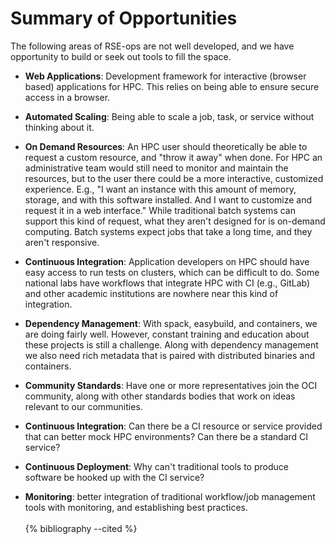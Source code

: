 # Summary of Opportunities

The following areas of RSE-ops are not well developed, and we have
opportunity to build or seek out tools to fill the space.

-   **Web Applications**: Development framework for interactive (browser
    based) applications for HPC. This relies on being able to ensure
    secure access in a browser.

-   **Automated Scaling**: Being able to scale a job, task, or service
    without thinking about it.

-   **On Demand Resources**: An HPC user should theoretically be able to
    request a custom resource, and \"throw it away\" when done. For HPC
    an administrative team would still need to monitor and maintain the
    resources, but to the user there could be a more interactive,
    customized experience. E.g., \"I want an instance with this amount
    of memory, storage, and with this software installed. And I want to
    customize and request it in a web interface.\" While traditional
    batch systems can support this kind of request, what they aren't
    designed for is on-demand computing. Batch systems expect jobs that
    take a long time, and they aren't responsive.

-   **Continuous Integration**: Application developers on HPC should
    have easy access to run tests on clusters, which can be difficult to
    do. Some national labs have workflows that integrate HPC with CI
    (e.g., GitLab) and other academic institutions are nowhere near this
    kind of integration.

-   **Dependency Management**: With spack, easybuild, and containers, we
    are doing fairly well. However, constant training and education
    about these projects is still a challenge. Along with dependency
    management we also need rich metadata that is paired with
    distributed binaries and containers.

-   **Community Standards**: Have one or more representatives join the
    OCI community, along with other standards bodies that work on ideas
    relevant to our communities.

-   **Continuous Integration**: Can there be a CI resource or service
    provided that can better mock HPC environments? Can there be a
    standard CI service?

-   **Continuous Deployment**: Why can't traditional tools to produce
    software be hooked up with the CI service?

-   **Monitoring**: better integration of traditional workflow/job
    management tools with monitoring, and establishing best practices.
<br><br>
{% bibliography --cited %}